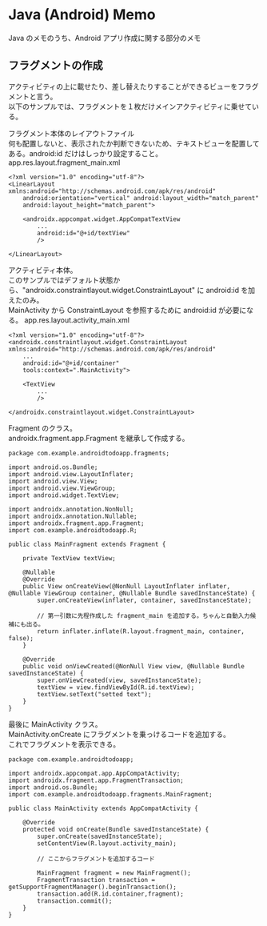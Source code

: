 # Java (Android) Memo

Java のメモのうち、Android アプリ作成に関する部分のメモ

## フラグメントの作成

アクティビティの上に載せたり、差し替えたりすることができるビューをフラグメントと言う。  
以下のサンプルでは、フラグメントを１枚だけメインアクティビティに乗せている。

フラグメント本体のレイアウトファイル  
何も配置しないと、表示されたか判断できないため、テキストビューを配置してある。android:id だけはしっかり設定すること。  
app.res.layout.fragment_main.xml


	<?xml version="1.0" encoding="utf-8"?>
	<LinearLayout xmlns:android="http://schemas.android.com/apk/res/android"
		android:orientation="vertical" android:layout_width="match_parent"
		android:layout_height="match_parent">

		<androidx.appcompat.widget.AppCompatTextView
			...
			android:id="@+id/textView"
			/>

	</LinearLayout>
	
アクティビティ本体。  
このサンプルではデフォルト状態から、"androidx.constraintlayout.widget.ConstraintLayout" に android:id を加えたのみ。  
MainActivity から ConstraintLayout を参照するために android:id が必要になる。
app.res.layout.activity_main.xml
	
	<?xml version="1.0" encoding="utf-8"?>
	<androidx.constraintlayout.widget.ConstraintLayout xmlns:android="http://schemas.android.com/apk/res/android"
		...
		android:id="@+id/container"
		tools:context=".MainActivity">

		<TextView
			...
			/>

	</androidx.constraintlayout.widget.ConstraintLayout>
	
Fragment のクラス。  
androidx.fragment.app.Fragment を継承して作成する。
	
	package com.example.androidtodoapp.fragments;

	import android.os.Bundle;
	import android.view.LayoutInflater;
	import android.view.View;
	import android.view.ViewGroup;
	import android.widget.TextView;

	import androidx.annotation.NonNull;
	import androidx.annotation.Nullable;
	import androidx.fragment.app.Fragment;
	import com.example.androidtodoapp.R;

	public class MainFragment extends Fragment {

		private TextView textView;

		@Nullable
		@Override
		public View onCreateView(@NonNull LayoutInflater inflater, @Nullable ViewGroup container, @Nullable Bundle savedInstanceState) {
			super.onCreateView(inflater, container, savedInstanceState);
			
			// 第一引数に先程作成した fragment_main を追加する。ちゃんと自動入力候補にも出る。
			return inflater.inflate(R.layout.fragment_main, container, false);
		}

		@Override
		public void onViewCreated(@NonNull View view, @Nullable Bundle savedInstanceState) {
			super.onViewCreated(view, savedInstanceState);
			textView = view.findViewById(R.id.textView);
			textView.setText("setted text");
		}
	}
	
最後に MainActivity クラス。  
MainActivity.onCreate にフラグメントを乗っけるコードを追加する。  
これでフラグメントを表示できる。

	package com.example.androidtodoapp;

	import androidx.appcompat.app.AppCompatActivity;
	import androidx.fragment.app.FragmentTransaction;
	import android.os.Bundle;
	import com.example.androidtodoapp.fragments.MainFragment;

	public class MainActivity extends AppCompatActivity {

		@Override
		protected void onCreate(Bundle savedInstanceState) {
			super.onCreate(savedInstanceState);
			setContentView(R.layout.activity_main);

			// ここからフラグメントを追加するコード

			MainFragment fragment = new MainFragment();
			FragmentTransaction transaction = getSupportFragmentManager().beginTransaction();
			transaction.add(R.id.container,fragment);
			transaction.commit();
		}
	}
